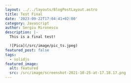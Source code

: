 ```yaml
---
layout: ../../layouts/BlogPostLayout.astro
title: Test Final
date: '2023-09-22T17:04:41+02:00'
category: Javascript
author: Sergiu Mironescu
description: |-
  This is a final test!

  ![Pica](/src/image/pic_ts.jpeg)
featured_post: false
tags:
  - solidjs
featured_image:
  alt: featured
  src: /src/image/screenshot-2021-10-25-at-17.18.17.png
---
```


